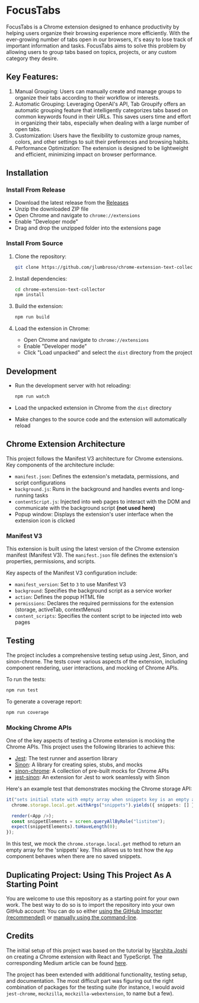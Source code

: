 # FocusTabs

FocusTabs is a Chrome extension designed to enhance productivity by helping users organize their browsing experience more efficiently. With the ever-growing number of tabs open in our browsers, it's easy to lose track of important information and tasks. FocusTabs aims to solve this problem by allowing users to group tabs based on topics, projects, or any custom category they desire.

## Key Features:
1. Manual Grouping: Users can manually create and manage groups to organize their tabs according to their workflow or interests.
2. Automatic Grouping: Leveraging OpenAI's API, Tab Groupify offers an automatic grouping feature that intelligently categorizes tabs based on common keywords found in their URLs. This saves users time and effort in organizing their tabs, especially when dealing with a large number of open tabs.
3. Customization: Users have the flexibility to customize group names, colors, and other settings to suit their preferences and browsing habits.
4. Performance Optimization: The extension is designed to be lightweight and efficient, minimizing impact on browser performance.

## Installation

### Install From Release

- Download the latest release from the [Releases](https://github.com/jlumbroso/chrome-extension-text-collector/releases)
- Unzip the downloaded ZIP file
- Open Chrome and navigate to `chrome://extensions`
- Enable "Developer mode"
- Drag and drop the unzipped folder into the extensions page

### Install From Source

1. Clone the repository:

   ```bash
   git clone https://github.com/jlumbroso/chrome-extension-text-collector
   ```

2. Install dependencies:

   ```bash
   cd chrome-extension-text-collector
   npm install
   ```

3. Build the extension:

   ```bash
   npm run build
   ```

4. Load the extension in Chrome:

   - Open Chrome and navigate to `chrome://extensions`
   - Enable "Developer mode"
   - Click "Load unpacked" and select the `dist` directory from the project

## Development

- Run the development server with hot reloading:

  ```bash
  npm run watch
  ```

- Load the unpacked extension in Chrome from the `dist` directory
- Make changes to the source code and the extension will automatically reload

## Chrome Extension Architecture

This project follows the Manifest V3 architecture for Chrome extensions. Key components of the architecture include:

- `manifest.json`: Defines the extension's metadata, permissions, and script configurations
- `background.js`: Runs in the background and handles events and long-running tasks
- `contentScript.js`: Injected into web pages to interact with the DOM and communicate with the background script **(not used here)**
- Popup window: Displays the extension's user interface when the extension icon is clicked

### Manifest V3

This extension is built using the latest version of the Chrome extension manifest (Manifest V3). The `manifest.json` file defines the extension's properties, permissions, and scripts.

Key aspects of the Manifest V3 configuration include:

- `manifest_version`: Set to `3` to use Manifest V3
- `background`: Specifies the background script as a service worker
- `action`: Defines the popup HTML file
- `permissions`: Declares the required permissions for the extension (storage, activeTab, contextMenus)
- `content_scripts`: Specifies the content script to be injected into web pages

## Testing

The project includes a comprehensive testing setup using Jest, Sinon, and sinon-chrome. The tests cover various aspects of the extension, including component rendering, user interactions, and mocking of Chrome APIs.

To run the tests:

```bash
npm run test
```

To generate a coverage report:

```bash
npm run coverage
```

### Mocking Chrome APIs

One of the key aspects of testing a Chrome extension is mocking the Chrome APIs. This project uses the following libraries to achieve this:

- [Jest](https://jestjs.io/): The test runner and assertion library
- [Sinon](https://sinonjs.org/): A library for creating spies, stubs, and mocks
- [sinon-chrome](https://github.com/acvetkov/sinon-chrome/): A collection of pre-built mocks for Chrome APIs
- [jest-sinon](https://github.com/djkf/jest-sinon): An extension for Jest to work seamlessly with Sinon

Here's an example test that demonstrates mocking the Chrome storage API:

```typescript
it("sets initial state with empty array when snippets key is an empty array in local storage", async () => {
  chrome.storage.local.get.withArgs("snippets").yields({ snippets: [] });

  render(<App />);
  const snippetElements = screen.queryAllByRole("listitem");
  expect(snippetElements).toHaveLength(0);
});
```

In this test, we mock the `chrome.storage.local.get` method to return an empty array for the 'snippets' key. This allows us to test how the `App` component behaves when there are no saved snippets.

## Duplicating Project: Using This Project As A Starting Point

You are welcome to use this repository as a starting point for your own work. The best way to do so is to import the repository into your own GitHub account: You can do so either [using the GitHub Importer (recommended)](https://docs.github.com/en/migrations/importing-source-code/using-github-importer/importing-a-repository-with-github-importer) or [manually using the command-line](https://docs.github.com/en/repositories/creating-and-managing-repositories/duplicating-a-repository).

## Credits

The initial setup of this project was based on the tutorial by [Harshita Joshi](https://github.com/Harshita-mindfire) on creating a Chrome extension with React and TypeScript. The corresponding Medium article can be found [here](https://medium.com/@tharshita13/creating-a-chrome-extension-with-react-a-step-by-step-guide-47fe9bab24a1).

The project has been extended with additional functionality, testing setup, and documentation. The most difficult part was figuring out the right combination of packages for the testing suite (for instance, I would avoid `jest-chrome`, `mockzilla`, `mockzilla-webextension`, to name but a few).

